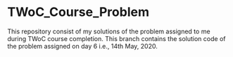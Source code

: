 # TWoC_Course_Problem

This repository consist of my solutions of the problem assigned to me during TWoC course completion.
This branch contains the solution code of the problem assigned on day 6 i.e., 14th May, 2020.
